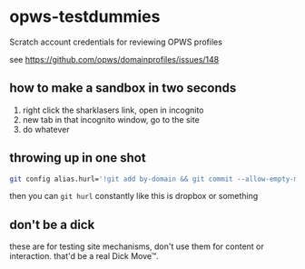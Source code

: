 # opws-testdummies

Scratch account credentials for reviewing OPWS profiles

see https://github.com/opws/domainprofiles/issues/148

## how to make a sandbox in two seconds

1. right click the sharklasers link, open in incognito
2. new tab in that incognito window, go to the site
3. do whatever

## throwing up in one shot

```sh
git config alias.hurl='!git add by-domain && git commit --allow-empty-message -m "" && git push'
```

then you can `git hurl` constantly like this is dropbox or something

## don't be a dick

these are for testing site mechanisms, don't use them for content or interaction. that'd be a real Dick Move&trade;.
